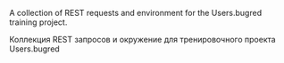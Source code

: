 A collection of REST requests and environment for the Users.bugred training project.



Коллекция REST запросов и окружение для тренировочного проекта Users.bugred
